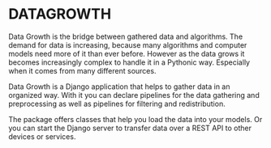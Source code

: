 DATAGROWTH
==========

Data Growth is the bridge between gathered data and algorithms.
The demand for data is increasing, because many algorithms and computer models need more of it than ever before.
However as the data grows it becomes increasingly complex to handle it in a Pythonic way.
Especially when it comes from many different sources.

Data Growth is a Django application that helps to gather data in an organized way. With it you can declare pipelines
for the data gathering and preprocessing as well as pipelines for filtering and redistribution.

The package offers classes that help you load the data into your models.
Or you can start the Django server to transfer data over a REST API to other devices or services.
